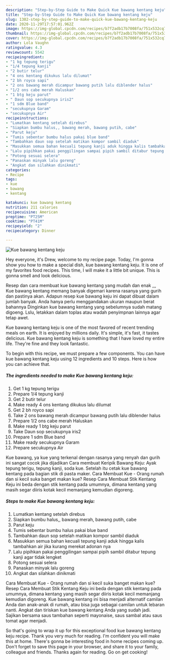 ```yaml
---
description: "Step-by-Step Guide to Make Quick Kue bawang kentang keju"
title: "Step-by-Step Guide to Make Quick Kue bawang kentang keju"
slug: 1302-step-by-step-guide-to-make-quick-kue-bawang-kentang-keju
date: 2020-11-29T17:57:01.962Z
image: https://img-global.cpcdn.com/recipes/b7f2adb17b7008fa/751x532cq70/kue-bawang-kentang-keju-foto-resep-utama.jpg
thumbnail: https://img-global.cpcdn.com/recipes/b7f2adb17b7008fa/751x532cq70/kue-bawang-kentang-keju-foto-resep-utama.jpg
cover: https://img-global.cpcdn.com/recipes/b7f2adb17b7008fa/751x532cq70/kue-bawang-kentang-keju-foto-resep-utama.jpg
author: Lola Vaughn
ratingvalue: 4.3
reviewcount: 5542
recipeingredient:
- "1 kg tepung terigu"
- "1/4 tepung kanji"
- "2 butir telur"
- "4 ons kentang dikukus lalu dilumat"
- "2 bh royco sapi"
- "2 ons bawang merah dicampur bawang putih lalu diblender halus"
- "1/2 ons cabe merah Haluskan"
- "1 btg keju parut"
- " Daun sop secukupnya iris2"
- "1 sdm Blue band"
- "secukupnya Garam"
- "secukupnya Air"
recipeinstructions:
- "Lumatkan kentang setelah direbus"
- "Siapkan bumbu halus,, bawang merah, bawang putih, cabe"
- "Parut keju"
- "Tumis sebentar bumbu halus pakai blue band"
- "Tambahkan daun sop setelah matikan kompor sambil diaduk"
- "Masukkan semua bahan kecuali tepung kanji aduk hingga kalis tambahkan air jika kurang merekat adonan nya"
- "Lalu pipihkan pakai penggilingan sampai pipih sambil ditabur tepung kanji agar tidak lengket"
- "Potong sesuai selera"
- "Panaskan minyak lalu goreng"
- "Angkat dan silahkan dinikmati"
categories:
- Recipe
tags:
- kue
- bawang
- kentang

katakunci: kue bawang kentang 
nutrition: 211 calories
recipecuisine: American
preptime: "PT25M"
cooktime: "PT41M"
recipeyield: "2"
recipecategory: Dinner

---
```



![Kue bawang kentang keju](https://img-global.cpcdn.com/recipes/b7f2adb17b7008fa/751x532cq70/kue-bawang-kentang-keju-foto-resep-utama.jpg)

Hey everyone, it's Drew, welcome to my recipe page. Today, I'm gonna show you how to make a special dish, kue bawang kentang keju. It is one of my favorites food recipes. This time, I will make it a little bit unique. This is gonna smell and look delicious.

Resep dan cara membuat kue bawang kentang yang mudah dan enak ,,, Kue bawang kentang memang banyak digemari karena rasanya yang gurih dan pastinya akan. Adapun resep kue bawang keju ini dapat dibuat dalam jumlah banyak. Anda hanya perlu menggandakan ukuran maupun berat bahannya Dinginkan kue bawang kentang yang sebelumnya sudah matang digoeng. Lslu, letakkan dalam toplas atau wadah penyimpnan lainnya agar tetap awet.

Kue bawang kentang keju is one of the most favored of recent trending meals on earth. It is enjoyed by millions daily. It's simple, it's fast, it tastes delicious. Kue bawang kentang keju is something that I have loved my entire life. They're fine and they look fantastic.


To begin with this recipe, we must prepare a few components. You can have kue bawang kentang keju using 12 ingredients and 10 steps. Here is how you can achieve that.

<!--inarticleads1-->

##### The ingredients needed to make Kue bawang kentang keju:

1. Get 1 kg tepung terigu
1. Prepare 1/4 tepung kanji
1. Get 2 butir telur
1. Make ready 4 ons kentang dikukus lalu dilumat
1. Get 2 bh royco sapi
1. Take 2 ons bawang merah dicampur bawang putih lalu diblender halus
1. Prepare 1/2 ons cabe merah Haluskan
1. Make ready 1 btg keju parut
1. Take  Daun sop secukupnya iris2
1. Prepare 1 sdm Blue band
1. Make ready secukupnya Garam
1. Prepare secukupnya Air


Kue bawang, ya kue yang terkenal dengan rasanya yang renyah dan gurih ini sangat cocok jika dijadikan Cara membuat Keripik Bawang Keju: Ayak tepung terigu, tepung kanji, soda kue. Setelah itu cetak kue bawang kentang pada bagian stik di pasta maker. Cara Membuat Kue - Orang rumah dan si kecil suka banget makan kue? Resep Cara Membuat Stik Kentang Keju ini beda dengan stik kentang pada umumnya, dimana kentang yang masih segar diiris kotak kecil memanjang kemudian digoreng. 

<!--inarticleads2-->

##### Steps to make Kue bawang kentang keju:

1. Lumatkan kentang setelah direbus
1. Siapkan bumbu halus,, bawang merah, bawang putih, cabe
1. Parut keju
1. Tumis sebentar bumbu halus pakai blue band
1. Tambahkan daun sop setelah matikan kompor sambil diaduk
1. Masukkan semua bahan kecuali tepung kanji aduk hingga kalis tambahkan air jika kurang merekat adonan nya
1. Lalu pipihkan pakai penggilingan sampai pipih sambil ditabur tepung kanji agar tidak lengket
1. Potong sesuai selera
1. Panaskan minyak lalu goreng
1. Angkat dan silahkan dinikmati


Cara Membuat Kue - Orang rumah dan si kecil suka banget makan kue? Resep Cara Membuat Stik Kentang Keju ini beda dengan stik kentang pada umumnya, dimana kentang yang masih segar diiris kotak kecil memanjang kemudian digoreng. Kue bawang kentang ini bisa menjadi alternatif camilan Anda dan anak-anak di rumah, atau bisa juga sebagai camilan untuk lebaran nanti. Angkat dan tiriskan kue bawang kentang Anda yang sudah jadi. Sajikan bersama saus tambahan seperti mayonaise, saus sambal atau saus tomat agar menjadi. 

So that's going to wrap it up for this exceptional food kue bawang kentang keju recipe. Thank you very much for reading. I'm confident you will make this at home. There's gonna be interesting food in home recipes coming up. Don't forget to save this page in your browser, and share it to your family, colleague and friends. Thanks again for reading. Go on get cooking!
